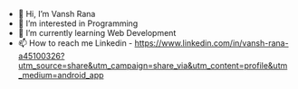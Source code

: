 - 👋 Hi, I’m Vansh Rana
- 👀 I’m interested in Programming
- 🌱 I’m currently learning Web Development
- 📫 How to reach me Linkedin - https://www.linkedin.com/in/vansh-rana-a45100326?utm_source=share&utm_campaign=share_via&utm_content=profile&utm_medium=android_app

<!---
Vanshu-01/Vanshu-01 is a ✨ special ✨ repository because its `README.md` (this file) appears on your GitHub profile.
You can click the Preview link to take a look at your changes.
--->
